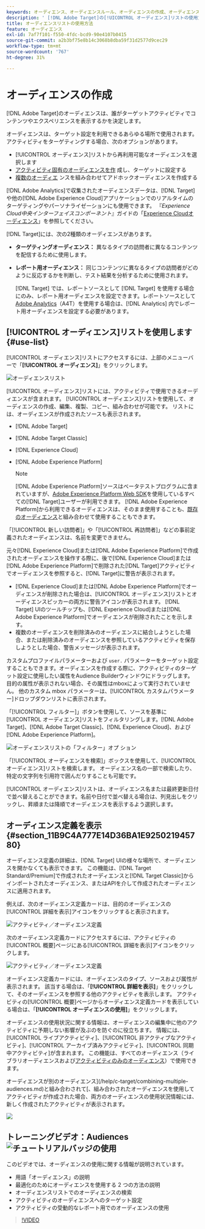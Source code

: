 ```yaml
---
keywords: オーディエンス、オーディエンスルール、オーディエンスの作成、オーディエンスの作成、ターゲットオーディエンス、レポートオーディエンス、レポートオーディエンス、セグメント、カスタムプロファイルパラメーター、オーディエンス定義、オーディエンスリスト
description: ' [!DNL Adobe Target]の[!UICONTROL オーディエンス]リストの使用方法を説明します。'
title: オーディエンスリストの使用方法
feature: オーディエンス
exl-id: 7af7f101-f550-4fdc-bcd9-90e4107b0415
source-git-commit: a2b3bf75e8b14c3068b8dba59f31d2577d9cec29
workflow-type: tm+mt
source-wordcount: '767'
ht-degree: 31%

---
```


# オーディエンスの作成

[!DNL Adobe Target]のオーディエンスは、誰がターゲットアクティビティでコンテンツやエクスペリエンスを表示するかを決定します。

オーディエンスは、ターゲット設定を利用できるあらゆる場所で使用されます。アクティビティをターゲティングする場合、次のオプションがあります。

* [!UICONTROL オーディエンス]リストから再利用可能なオーディエンスを選択します
* [アクティビティ固有のオーディエンスを作](/help/c-target/creating-activity-only-audience.md) 成し、ターゲットに設定する
* [複数のオーディエ](/help/c-target/combining-multiple-audiences.md#concept_A7386F1EA4394BD2AB72399C225981E5) ンスを組み合わせてアドホックオーディエンスを作成する

[!DNL Adobe Analytics]で収集されたオーディエンスデータは、[!DNL Target]や他の[!DNL Adobe Experience Cloud]アプリケーションでのリアルタイムのターゲティングやパーソナライゼーションにも使用できます。 『*Experience Cloud中央インターフェイスコンポーネント*』ガイドの「[Experience Cloudオーディエンス](https://experienceleague.adobe.com/docs/core-services/interface/audiences/audience-library.html?lang=ja)」を参照してください。

[!DNL Target]には、次の2種類のオーディエンスがあります。

* **ターゲティングオーディエンス：** 異なるタイプの訪問者に異なるコンテンツを配信するために使用します。
* **レポート用オーディエンス：** 同じコンテンツに異なるタイプの訪問者がどのように反応するかを判断し、テスト結果を分析するために使用されます。

   [!DNL Target] では、レポートソースとして [!DNL Target] を使用する場合にのみ、レポート用オーディエンスを設定できます。レポートソースとして [ Adobe Analytics](/help/c-integrating-target-with-mac/a4t/a4t.md)（A4T）を使用する場合は、[!DNL Analytics] 内でレポート用オーディエンスを設定する必要があります。

## [!UICONTROL オーディエンス]リストを使用します {#use-list}

[!UICONTROL オーディエンス]リストにアクセスするには、上部のメニューバーで「**[!UICONTROL オーディエンス]**」をクリックします。

![オーディエンスリスト](assets/audiences_list.png)

[!UICONTROL オーディエンス]リストには、アクティビティで使用できるオーディエンスが含まれます。 [!UICONTROL オーディエンス]リストを使用して、オーディエンスの作成、編集、複製、コピー、組み合わせが可能です。 リストには、オーディエンスが作成されたソースも表示されます。

* [!DNL Adobe Target]
* [!DNL Adobe Target Classic]
* [!DNL Experience Cloud]
* [!DNL Adobe Experience Platform]

   >[!NOTE]
   >
   >[!DNL Adobe Experience Platform]ソースはベータテストプログラムに含まれていますが、[Adobe Experience Platform Web SDK](/help/c-implementing-target/c-implementing-target-for-client-side-web/aep-web-sdk.md)を使用しているすべての[!DNL Target]ユーザーが利用できます。 [!DNL Adobe Experience Platform]から利用できるオーディエンスは、そのまま使用することも、[既存のオーディエンス](/help/c-target/combining-multiple-audiences.md)と組み合わせて使用することもできます。

「[!UICONTROL 新しい訪問者]」や「[!UICONTROL 再訪問者]」などの事前定義されたオーディエンスは、名前を変更できません。

元々[!DNL Experience Cloud]または[!DNL Adobe Experience Platform]で作成されたオーディエンスを操作する際に、後で[!DNL Experience Cloud]または[!DNL Adobe Experience Platform]で削除された[!DNL Target]アクティビティでオーディエンスを参照すると、[!DNL Target]に警告が表示されます。

* [!DNL Experience Cloud]または[!DNL Adobe Experience Platform]でオーディエンスが削除された場合は、[!UICONTROL オーディエンス]リストとオーディエンスピッカーの両方に警告アイコンが表示されます。 [!DNL Target] UIのツールチップも、[!DNL Experience Cloud]または[!DNL Adobe Experience Platform]でオーディエンスが削除されたことを示します。
* 複数のオーディエンスを削除済みのオーディエンスに結合しようとした場合、または削除済みのオーディエンスを参照しているアクティビティを保存しようとした場合、警告メッセージが表示されます。

カスタムプロファイルパラメーターおよび `user.` パラメーターをターゲット設定することもできます。オーディエンスを作成する際に、アクティビティのターゲット設定に使用したい属性をAudience Builderウィンドウにドラッグします。 目的の属性が表示されない場合、その属性はmboxによって実行されていません。 他のカスタム mbox パラメーターは、[!UICONTROL カスタムパラメーター]ドロップダウンリストに表示されます。

「[!UICONTROL フィルター]」ボタンを使用して、ソースを基準に[!UICONTROL オーディエンス]リストをフィルタリングします。[!DNL Adobe Target]、[!DNL Adobe Target Classic]、[!DNL Experience Cloud]、および[!DNL Adobe Experience Platform]。

![オーディエンスリストの「フィルター」オプ  ション](assets/filters.png)

「[!UICONTROL オーディエンスを検索]」ボックスを使用して、[!UICONTROL オーディエンス]リストを検索します。 オーディエンス名の一部で検索したり、特定の文字列を引用符で囲んだりすることも可能です。

[!UICONTROL オーディエンス]リストは、オーディエンス名または最終更新日付で並べ替えることができます。名前や日付で並べ替える場合は、列見出しをクリックし、昇順または降順でオーディエンスを表示するよう選択します。

## オーディエンス定義を表示 {#section_11B9C4A777E14D36BA1E925021945780}

オーディエンス定義の詳細は、[!DNL Target] UIの様々な場所で、オーディエンスを開かなくても表示できます。 この機能は、[!DNL Target Standard/Premium]で作成されたオーディエンスと[!DNL Target Classic]からインポートされたオーディエンス、またはAPIを介して作成されたオーディエンスに適用されます。

例えば、次のオーディエンス定義カードは、目的のオーディエンスの[!UICONTROL 詳細を表示]アイコンをクリックすると表示されます。

![アクティビティ／オーディエンス定義](assets/audience_definition_list.png)

次のオーディエンス定義カードにアクセスするには、アクティビティの[!UICONTROL 概要]ページにある[!UICONTROL 詳細を表示]アイコンをクリックします。

![アクティビティ／オーディエンス定義](assets/view-details-activity-overview.png)

オーディエンス定義カードには、オーディエンスのタイプ、ソースおよび属性が表示されます。 該当する場合は、「**[!UICONTROL 詳細を表示]**」をクリックして、そのオーディエンスを参照する他のアクティビティを表示します。 アクティビティの[!UICONTROL 概要]ページからオーディエンス定義カードを表示している場合は、「**[!UICONTROL オーディエンスの使用]**」をクリックします。

オーディエンスの使用状況に関する情報は、オーディエンスの編集中に他のアクティビティに予期しない影響が及ぶのを防ぐのに役立ちます。 情報には、[!UICONTROL ライブアクティビティ]、[!UICONTROL 非アクティブなアクティビティ]、[!UICONTROL アーカイブ済みアクティビティ]、[!UICONTROL 同期中アクティビティ]が含まれます。 この機能は、すべてのオーディエンス（ライブラリオーディエンスおよび[アクティビティのみのオーディエンス](/help/c-target/creating-activity-only-audience.md#concept_A6BADCF530ED4AE1852E677FEBE68483)）で使用できます。

オーディエンスが別のオーディエンス](/help/c-target/combining-multiple-audiences.md)と組み合わされて[、組み合わされたオーディエンスを使用してアクティビティが作成された場合、両方のオーディエンスの使用状況情報には、新しく作成されたアクティビティが表示されます。

![](assets/audience_definition_list_usage.png)

<!--The following audience definition card is for an audience imported from the Adobe Experience Cloud. In this instance, the audience was imported from Adobe Audience Manager (AAM).

![Usage tab on Audience Definition card](assets/audience_definition_mc.png)

The following details are available for these imported audience types:

| Audience Type | Details |
|--- |--- |
|Mobile audience|Marketing Name, Vendor, and Model.<br>The `matches | does not match` operator displays instead of `equals | does not equal`<br>![Imported Mobile Audience](/help/c-target/c-audiences/assets/imported_mobile_audience.png).|
|Visitor-behavior audience|**user.categoryAffinity:** `categoryAffinity` with `FAVORITE` parameter.<br>![Imported Category Affinity](/help/c-target/c-audiences/assets/imported_category_affinity.png)<br>**Monitoring:** Monitoring service equals true.<br>**No Monitoring Service:** Monitoring service equals false.<br>![Imported Monitoring](/help/c-target/c-audiences/assets/imported_monitoring.png)|
|Audiences using the NOT operator|**Single Rule:** Target displays the audience in the format `[All Visitor AND [NOT [rule]`. Single NOT rule displays with AND with `AllVisitor` audience.<br>![Imported Not Audience](/help/c-target/c-audiences/assets/imported_not_audience.png)|

Keep the following points in mind as you work with imported audiences:

* Expression target audiences are no longer supported in Target Standard/Premium. 
* Target Standard/Premium does not support some deprecated audiences or has improved operators for ease of use. Because of this, the definition of an imported audience, although working as per definition, does not mean that same is now available for creation in the Standard/Premium interface. For example, Social Audiences are visible with their rules but Target Standard/Premium does not allow social audiences to be created.-->

## トレーニングビデオ：Audiences ![チュートリアルバッジ](/help/assets/tutorial.png)の使用

このビデオでは、オーディエンスの使用に関する情報が説明されています。

* 用語「オーディエンス」の説明
* 最適化のためにオーディエンスを使用する 2 つの方法の説明
* オーディエンスリストでのオーディエンスの検索
* アクティビティのオーディエンスへのターゲット設定
* アクティビティの受動的なレポート用でのオーディエンスの使用

>[!VIDEO](https://video.tv.adobe.com/v/17398)

